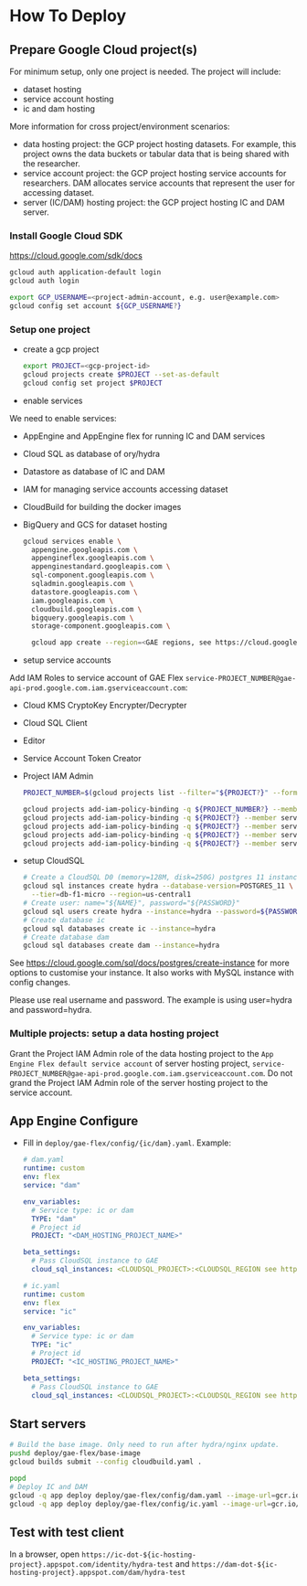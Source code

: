 # How To Deploy

## Prepare Google Cloud project(s)

For minimum setup, only one project is needed. The project will include:

- dataset hosting
- service account hosting
- ic and dam hosting

More information for cross project/environment scenarios:

- data hosting project: the GCP project hosting datasets. For example, this project owns the data buckets or tabular data that is being shared with the researcher.
- service account project: the GCP project hosting service accounts for
  researchers. DAM allocates service accounts that represent the user for accessing dataset.
- server (IC/DAM) hosting project: the GCP project hosting IC and DAM server.

### Install Google Cloud SDK

https://cloud.google.com/sdk/docs

```bash
gcloud auth application-default login
gcloud auth login

export GCP_USERNAME=<project-admin-account, e.g. user@example.com>
gcloud config set account ${GCP_USERNAME?}
```

### Setup one project

- create a gcp project

  ```bash
  export PROJECT=<gcp-project-id>
  gcloud projects create $PROJECT --set-as-default
  gcloud config set project $PROJECT
  ```

- enable services

We need to enable services:

- AppEngine and AppEngine flex for running IC and DAM services
- Cloud SQL as database of ory/hydra
- Datastore as database of IC and DAM
- IAM for managing service accounts accessing dataset
- CloudBuild for building the docker images
- BigQuery and GCS for dataset hosting

  ```bash
  gcloud services enable \
    appengine.googleapis.com \
    appengineflex.googleapis.com \
    appenginestandard.googleapis.com \
    sql-component.googleapis.com \
    sqladmin.googleapis.com \
    datastore.googleapis.com \
    iam.googleapis.com \
    cloudbuild.googleapis.com \
    bigquery.googleapis.com \
    storage-component.googleapis.com \

    gcloud app create --region=<GAE regions, see https://cloud.google.com/appengine/docs/locations>
  ```

- setup service accounts

Add IAM Roles to service account of GAE Flex `service-PROJECT_NUMBER@gae-api-prod.google.com.iam.gserviceaccount.com`:

- Cloud KMS CryptoKey Encrypter/Decrypter
- Cloud SQL Client
- Editor
- Service Account Token Creator
- Project IAM Admin

  ```bash
  PROJECT_NUMBER=$(gcloud projects list --filter="${PROJECT?}" --format="value(PROJECT_NUMBER)")

  gcloud projects add-iam-policy-binding -q ${PROJECT_NUMBER?} --member serviceAccount:service-${PROJECT_NUMBER?}@gae-api-prod.google.com.iam.gserviceaccount.com --role roles/cloudkms.cryptoKeyEncrypterDecrypter
  gcloud projects add-iam-policy-binding -q ${PROJECT?} --member serviceAccount:service-${PROJECT_NUMBER?}@gae-api-prod.google.com.iam.gserviceaccount.com --role roles/cloudsql.client
  gcloud projects add-iam-policy-binding -q ${PROJECT?} --member serviceAccount:service-${PROJECT_NUMBER?}@gae-api-prod.google.com.iam.gserviceaccount.com --role roles/editor
  gcloud projects add-iam-policy-binding -q ${PROJECT?} --member serviceAccount:service-${PROJECT_NUMBER?}@gae-api-prod.google.com.iam.gserviceaccount.com --role roles/iam.serviceAccountTokenCreator
  gcloud projects add-iam-policy-binding -q ${PROJECT?} --member serviceAccount:service-${PROJECT_NUMBER?}@gae-api-prod.google.com.iam.gserviceaccount.com --role roles/resourcemanager.projectIamAdmin
  ```

- setup CloudSQL

  ```bash
  # Create a CloudSQL D0 (memory=128M, disk=250G) postgres 11 instance in us-central-1.
  gcloud sql instances create hydra --database-version=POSTGRES_11 \
    --tier=db-f1-micro --region=us-central1
  # Create user: name="${NAME}", password="${PASSWORD}"
  gcloud sql users create hydra --instance=hydra --password=${PASSWORD?}
  # Create database ic
  gcloud sql databases create ic --instance=hydra
  # Create database dam
  gcloud sql databases create dam --instance=hydra
  ```

See https://cloud.google.com/sql/docs/postgres/create-instance for more options to customise your instance. It also works with MySQL instance with config changes.

Please use real username and password. The example is using user=hydra and password=hydra.

### Multiple projects: setup a data hosting project

Grant the Project IAM Admin role of the data hosting project to the `App Engine Flex default service account` of server hosting project, `service-PROJECT_NUMBER@gae-api-prod.google.com.iam.gserviceaccount.com`. Do not grand the Project IAM Admin role of the server hosting project to the service account.

## App Engine Configure

- Fill in `deploy/gae-flex/config/{ic/dam}.yaml`. Example:

  ```yaml
  # dam.yaml
  runtime: custom
  env: flex
  service: "dam"

  env_variables:
    # Service type: ic or dam
    TYPE: "dam"
    # Project id
    PROJECT: "<DAM_HOSTING_PROJECT_NAME>"

  beta_settings:
    # Pass CloudSQL instance to GAE
    cloud_sql_instances: <CLOUDSQL_PROJECT>:<CLOUDSQL_REGION see https://cloud.google.com/sql/docs/mysql/locations>:<ClOUDSQL_INSTANCE>=tcp:1234

  # ic.yaml
  runtime: custom
  env: flex
  service: "ic"

  env_variables:
    # Service type: ic or dam
    TYPE: "ic"
    # Project id
    PROJECT: "<IC_HOSTING_PROJECT_NAME>"

  beta_settings:
    # Pass CloudSQL instance to GAE
    cloud_sql_instances: <CLOUDSQL_PROJECT>:<CLOUDSQL_REGION see https://cloud.google.com/sql/docs/mysql/locations>:<ClOUDSQL_INSTANCE>=tcp:1234
  ```

## Start servers

```bash
# Build the base image. Only need to run after hydra/nginx update.
pushd deploy/gae-flex/base-image
gcloud builds submit --config cloudbuild.yaml .

popd
# Deploy IC and DAM
gcloud -q app deploy deploy/gae-flex/config/dam.yaml --image-url=gcr.io/${PROJECT?}/hcls-fa-gae:latest
gcloud -q app deploy deploy/gae-flex/config/ic.yaml --image-url=gcr.io/${PROJECT?}/hcls-fa-gae:latest
```

## Test with test client

In a browser, open `https://ic-dot-${ic-hosting-project}.appspot.com/identity/hydra-test` and `https://dam-dot-${ic-hosting-project}.appspot.com/dam/hydra-test`
